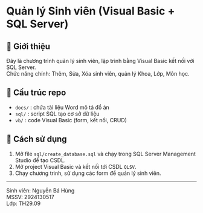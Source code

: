 # Quản lý Sinh viên (Visual Basic + SQL Server)

## 📌 Giới thiệu
Đây là chương trình quản lý sinh viên, lập trình bằng Visual Basic kết nối với SQL Server.  
Chức năng chính: Thêm, Sửa, Xóa sinh viên, quản lý Khoa, Lớp, Môn học.

## 📂 Cấu trúc repo
- `docs/` : chứa tài liệu Word mô tả đồ án
- `sql/`  : script SQL tạo cơ sở dữ liệu
- `vb/`   : code Visual Basic (form, kết nối, CRUD)

## 🚀 Cách sử dụng
1. Mở file `sql/create_database.sql` và chạy trong SQL Server Management Studio để tạo CSDL.
2. Mở project Visual Basic và kết nối tới CSDL `QLSV`.
3. Chạy chương trình, sử dụng các form để quản lý sinh viên.

---
Sinh viên: Nguyễn Bá Hùng  
MSSV: 2924130517  
Lớp: TH29.09
